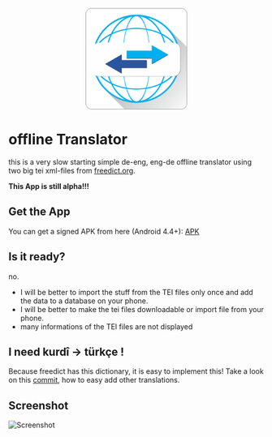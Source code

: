 <p align="center"><img src="logo/1024.png" alt="offlineTranslator" height="200px"></p>

# offline Translator

this is a very slow starting simple de-eng, eng-de offline translator using two big
tei xml-files from [freedict.org](https://github.com/freedict/fd-dictionaries).

**This App is still alpha!!!**

## Get the App

You can get a signed APK from here (Android 4.4+): [APK](https://raw.githubusercontent.com/no-go/offlineTranslator/master/offtrans/app/release/app-release.apk)

## Is it ready?

no.

- I will be better to import the stuff from the TEI files only once and add the data to a database on your phone.
- I will be better to make the tei files downloadable or import file from your phone.
- many informations of the TEI files are not displayed

## I need kurdî -> türkçe !

Because freedict has this dictionary, it is easy to implement this! 
Take a look on this [commit](https://github.com/no-go/offlineTranslator/commit/84e5cfcc1d189bb4c6a826c5374a053b82771a92), how to easy add other translations.


## Screenshot

![Screenshot](photo.jpg)
